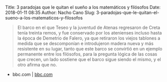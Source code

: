 Title: 3 paradojas que le quitan el sueño a los matemáticos y filósofos
Date: 2018-01-11 08:35
Author: Nacho Cano
Slug: 3-paradojas-que-le-quitan-el-sueno-a-los-matematicos-y-filosofos

> El barco en el que Teseo y la juventud de Atenas regresaron de Creta tenía
> treinta remos, y fue conservado por los atenienses incluso hasta la época de
> Demetrio de Falero, ya que retiraron los viejos tablones a medida que se
> descomponían e introdujeron madera nueva y más resistente en su lugar, tanto
> que este barco se convirtió en un ejemplo permanente entre los filósofos,
> para la pregunta lógica de las cosas que crecen, un lado sostiene que el
> barco sigue siendo el mismo, y el otro afirma que no.

- bbc.com | [bbc.com][]

  [bbc.com]: https://www.bbc.com/mundo/noticias-42570192
    "3 paradojas que le quitan el sueño a los matemáticos y filósofos"
